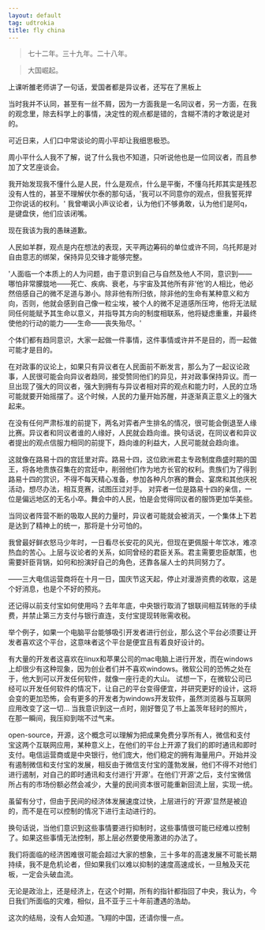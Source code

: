 ```yaml
---
layout: default
tag: udtrokia
title: fly china
---
```


> 七十二年。三十九年。二十八年。

> 大国崛起。

上课听雒老师讲了一句话，爱国者都是异议者，还写在了黑板上

当时我并不认同，甚至有一丝不屑，因为一方面我是一名同议者，另一方面，在我的观念里，除去科学上的事情，决定性的观点都是错的，含糊不清的才敢说是对的。

可近日来，人们口中常谈论的周小平却让我细思极恐。

周小平什么人我不了解，说了什么我也不知道，只听说他也是一位同议者，而且参加了文艺座谈会。

我开始发现我不懂什么是人民，什么是观点，什么是平衡，不懂乌托邦其实是残忍没有人性的，甚至不理解伏尔泰的那句话，'我可以不同意你的观点，但我誓死捍卫你说话的权利。' 我曾嘲讽小声议论者，认为他们不够勇敢，认为他们是阿q，是键盘侠，他们应该闭嘴。

现在我该为我的愚昧道歉。

人民如羊群，观点是内在想法的表现，天平两边筹码的单位或许不同，乌托邦是对自由意志的绑架，保持异见交锋才能够完整。

'人面临一个本质上的人为问题，由于意识到自己与自然及他人不同，意识到——哪怕非常朦胧地——死亡、疾病、衰老，与宇宙及其他所有非‘他’的人相比，他必然倍感自己的微不足道与渺小。除非他有所归依，除非他的生命有某种意义和方向，否则，他就会感到自己像一粒尘埃，被个人的微不足道感所压垮，他将无法赋同任何能赋予其生命以意义，并指导其方向的制度相联系，他将疑虑重重，并最终使他的行动的能力——生命——丧失殆尽。'
    
个体们都有趋同意识，大家一起做一件事情，这件事情或许并不是目的，而一起做可能才是目的。

在对政事的议论上，如果只有异议者在人民面前不断发言，那么为了一起议论政事，人民很可能会向异议者趋同，接受赞同他们的异见，并对政事保持异议。而一旦出现了强大的同议者，强大到拥有与异议者相对弈的观点和能力时，人民的立场可能就要开始摇摆了。这个时候，人民的力量开始苏醒，并逐渐真正意义上的强大起来。

在没有任何严肃标准的前提下，两名对弈者产生排名的情况，很可能会倒退至人缘比赛。异议者和同议者谁的人缘好，人民就会趋向谁。换句话说，在同议者和异议者提出的观点信服力相同的前提下，趋向谁的利益大，人民可能就会趋向谁。

这就像在路易十四的宫廷里对弈。路易十四，这位欧洲君主专政制度鼎盛时期的国王，将各地贵族召集在的宫廷中，削弱他们作为地方长官的权利。贵族们为了得到路易十四的赏识，不得不每天精心准备，参加各种凡尔赛的舞会、宴席和其他庆祝活动，想尽办法，相互竞赛，试图压过对手。
对弈者一位是路易十四的亲信，一位是偏远地区的无名小卒。舞会中的人民，怕是会觉得同议者的服饰更加华美些。

当同议者阵营不断的吸取人民的力量时，异议者可能就会被消灭，一个集体上下若是达到了精神上的统一，那将是十分可怕的。

我曾最好鲜衣怒马少年时，一日看尽长安花的风光，但现在更佩服十年饮冰，难凉热血的苦心。上层与议论者的关系，如同曾经的君臣关系。君主需要忠臣献策，也需要奸臣背锅，如何和扮演好自己的角色，还靠各届人士的共同努力了。



——三大电信运营商将在十月一日，国庆节这天起，停止对漫游资费的收取，这是个好消息，也是个不好的预兆。

还记得以前支付宝如何使用吗？去年年底，中央银行取消了银联间相互转账的手续费，并禁止第三方支付与银行直连，支付宝提现转账需收税。

举个例子，如果一个电脑平台能够吸引开发者进行创业，那么这个平台必须要让开发者喜欢这个平台，这意味者这个平台是便宜且有着良好设计的。

有大量的开发者这喜欢在linux和苹果公司的mac电脑上进行开发，而在windows上却很少有这种现象，因为创业者们并不喜欢windows。微软公司的恐怖之处在于，他大到可以开发任何软件，就像一座行走的大山。
试想一下，在微软公司已经可以开发任何软件的情况下，让自己的平台变得便宜，并研究更好的设计，这将会变的更加恐怖，会有更多的开发者为windows开发软件，虽然浏览器与互联网应用改变了这一切...
当我意识到这一点时，刚好瞥见了书上盖茨年轻时的照片，在那一瞬间，我压抑到喘不过气来。

open-source，开源，这个概念可以理解为把成果免费分享所有人，微信和支付宝这两个互联网应用，某种意义上，在他们的平台上开源了我们的即时通讯和即时支付。电信运营商或是中央银行，他们庞大，他们稳定的拥有海量用户。开始并没有遏制微信和支付宝的发展，相反由于微信支付宝的蓬勃发展，他们不得不对他们进行遏制，对自己的即时通讯和支付进行'开源'。在他们'开源'之后，支付宝微信所占有的市场份额必然会减少，大量的民间资本很可能重新回流上层，实现一统。

虽留有分寸，但由于民间的经济体发展速度过快，上层进行的'开源'显然是被迫的，而不是在可以控制的情况下进行主动进行的。

换句话说，当他们意识到这些事情要进行抑制时，这些事情很可能已经难以控制了。如果这些事情无法控制，那上层必然要使用激进的办法了。

我们将面临的经济困难很可能会超过大家的想象，三十多年的高速发展不可能长期持续，我不是危机论者，但如果我们以难以抑制的速度高速成长，一旦触及天花板，一定会头破血流。

无论是政治上，还是经济上，在这个时期，所有的指针都指回了中央，我认为，今日我们所面临的灾难，相似，且不亚于三十年前遭遇的浩劫。

这次的结局，没有人会知道。飞翔的中国，还请你慢一点。
